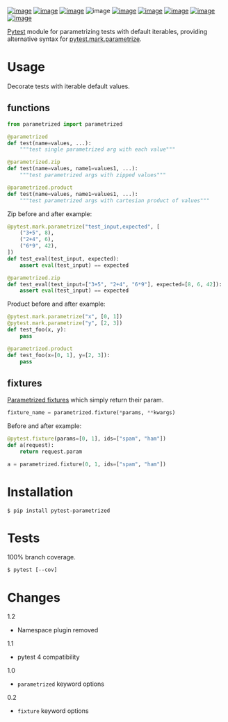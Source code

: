[![image](https://img.shields.io/pypi/v/pytest-parametrized.svg)](https://pypi.org/project/pytest-parametrized/)
[![image](https://img.shields.io/pypi/pyversions/pytest-parametrized.svg)](https://python3statement.org)
[![image](https://pepy.tech/badge/pytest-parametrized)](https://pepy.tech/project/pytest-parametrized)
![image](https://img.shields.io/pypi/status/pytest-parametrized.svg)
[![image](https://img.shields.io/travis/coady/pytest-parametrized.svg)](https://travis-ci.org/coady/pytest-parametrized)
[![image](https://img.shields.io/codecov/c/github/coady/pytest-parametrized.svg)](https://codecov.io/github/coady/pytest-parametrized)
[![image](https://requires.io/github/coady/pytest-parametrized/requirements.svg)](https://requires.io/github/coady/pytest-parametrized/requirements/)
[![image](https://api.codeclimate.com/v1/badges/2abbe9cb6925b77018d6/maintainability)](https://codeclimate.com/github/coady/pytest-parametrized/maintainability)
[![image](https://img.shields.io/badge/code%20style-black-000000.svg)](https://pypi.org/project/black/)

[Pytest](https://pytest.org/) module for parametrizing tests with default iterables,
providing alternative syntax for [pytest.mark.parametrize](https://docs.pytest.org/en/latest/parametrize.html).

# Usage
Decorate tests with iterable default values.

## functions
```python
from parametrized import parametrized

@parametrized
def test(name=values, ...):
    """test single parametrized arg with each value"""

@parametrized.zip
def test(name=values, name1=values1, ...):
    """test parametrized args with zipped values"""

@parametrized.product
def test(name=values, name1=values1, ...):
    """test parametrized args with cartesian product of values"""
```

Zip before and after example:
```python
@pytest.mark.parametrize("test_input,expected", [
    ("3+5", 8),
    ("2+4", 6),
    ("6*9", 42),
])
def test_eval(test_input, expected):
    assert eval(test_input) == expected

@parametrized.zip
def test_eval(test_input=["3+5", "2+4", "6*9"], expected=[8, 6, 42]):
    assert eval(test_input) == expected
```

Product before and after example:
```python
@pytest.mark.parametrize("x", [0, 1])
@pytest.mark.parametrize("y", [2, 3])
def test_foo(x, y):
    pass

@parametrized.product
def test_foo(x=[0, 1], y=[2, 3]):
    pass
```

## fixtures
[Parametrized fixtures](https://docs.pytest.org/en/latest/fixture.html#fixture-parametrize) which simply return their param.

```python
fixture_name = parametrized.fixture(*params, **kwargs)
```

Before and after example:
```python
@pytest.fixture(params=[0, 1], ids=["spam", "ham"])
def a(request):
    return request.param

a = parametrized.fixture(0, 1, ids=["spam", "ham"])
```

# Installation

    $ pip install pytest-parametrized

# Tests
100% branch coverage.

    $ pytest [--cov]

# Changes
1.2
* Namespace plugin removed

1.1
* pytest 4 compatibility

1.0
* `parametrized` keyword options

0.2
* `fixture` keyword options
